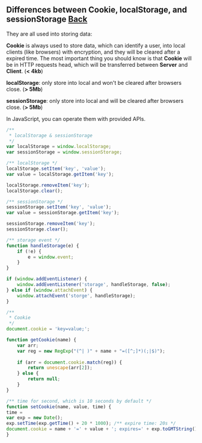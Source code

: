 ## Differences between Cookie, localStorage, and sessionStorage [Back](./qa.md)

They are all used into storing data:

**Cookie** is always used to store data, which can identify a user, into local clients (like browsers) with encryption, and they will be cleared after a expired time. The most important thing you should know is that **Cookie** will be in HTTP requests head, which will be transferred between **Server** and **Client**. (**< 4kb**)

**localStorage**: only store into local and won't be cleared after browsers close. (**> 5Mb**)

**sessionStorage**: only store into local and will be cleared after browsers close. (**> 5Mb**)

In JavaScript, you can operate them with provided APIs.

```js
/**
 * localStorage & sessionStorage
 */
var localStorage = window.localStorage;
var sessionStorage = window.sessionStorage;

/** localStorage */
localStorage.setItem('key', 'value');
var value = localStorage.getItem('key');

localStorage.removeItem('key');
localStorage.clear();

/** sessionStorage */
sessionStorage.setItem('key', 'value');
var value = sessionStorage.getItem('key');

sessionStorage.removeItem('key');
sessionStorage.clear();

/** storage event */
function handleStorage(e) {
    if (!e) {
        e = window.event;
    }
}

if (window.addEventListener) {
    window.addEventListener('storage', handleStorage, false);
} else if (window.attachEvent) {
    window.attachEvent('storge', handleStorage);
}

/**
 * Cookie
 */
document.cookie = 'key=value;';

function getCookie(name) {
    var arr;
    var reg = new RegExp("(^| )" + name + "=([^;]*)(;|$)");
    
    if (arr = document.cookie.match(reg)) {
        return unescape(arr[2]);
    } else {
        return null;
    }
}

/** time for second, which is 10 seconds by default */
function setCookie(name, value, time) {
time = 
var exp = new Date();
exp.setTime(exp.getTime() + 20 * 1000); /** expire time: 20s */
document.cookie = name + '=' + value + '; expires=' + exp.toGMTString();    
}



```